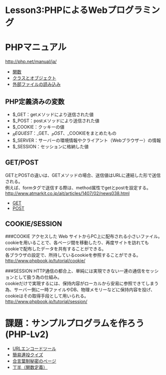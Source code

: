 Lesson3:PHPによるWebプログラミング
====

# PHPマニュアル
<http://php.net/manual/ja/>

+ [関数](http://www.phpbook.jp/func/)
+ [クラスとオブジェクト](http://www.phpbook.jp/tutorial/class/)
+ [外部ファイルの読み込み](http://www.php-labo.net/tutorial/php/include.html)

## PHP定義済みの変数
* $_GET：getメソッドにより送信された値
* $_POST：postメソッドにより送信された値
* $_COOKIE：クッキーの値
* $_ REQUEST：$_GET、$_POST、$_COOKIEをまとめたもの
* $_SERVER：サーバーの環境情報やクライアント（Webブラウザー）の情報
* $_SESSION：セッションに格納した値

## GET/POST
GETとPOSTの違いは、GETメソッドの場合、送信値はURLに連結した形で送信される。  
例えば、formタグで送信する際は、method属性でgetとpostを設定する。
<http://www.atmarkit.co.jp/ait/articles/1407/02/news038.html>
+ [GET](http://www.phpbook.jp/appli/form/index2.html)
+ [POST](http://www.phpbook.jp/appli/form/index3.html)

## COOKIE/SESSION

###COOKIE
アクセスした Web サイトからPC上に配布される小さいファイル。  
cookieを用いることで、各ページ間を移動したり、再度サイトを訪れてもcookieで配布したデータを共有することができる。  
各ブラウザの設定で、所持しているcookieを参照することができる。  
<http://www.phpbook.jp/tutorial/cookie/>

###SESSION
HTTP通信の都合上、単純には実現できない一連の通信をセッションとして扱う為の仕組み。  
cookieだけで実現するには、保持内容がローカルから安易に参照できてしまう為、サーバー側に一時ファイルやDB、物理メモリーなどに保持内容を投げ、cookieはその取得手段として用いられる。  
<http://www.phpbook.jp/tutorial/session/>

# 課題：サンプルプログラムを作ろう(PHP-Lv2)
+ [URLエンコードツール](https://github.com/shogirin/acthouse_pg_shortclass/blob/master/practice_php/url_encode_Q.php)
+ [簡易連投クイズ](https://github.com/shogirin/acthouse_pg_shortclass/blob/master/practice_php/quiz_Q.php)
+ [合言葉制秘密のページ](https://github.com/shogirin/acthouse_pg_shortclass/blob/master/practice_php/secret_Q.php)
+ [丁半（関数定義）](https://github.com/shogirin/acthouse_pg_shortclass/blob/master/practice_php/chohan2func_Q.php)
